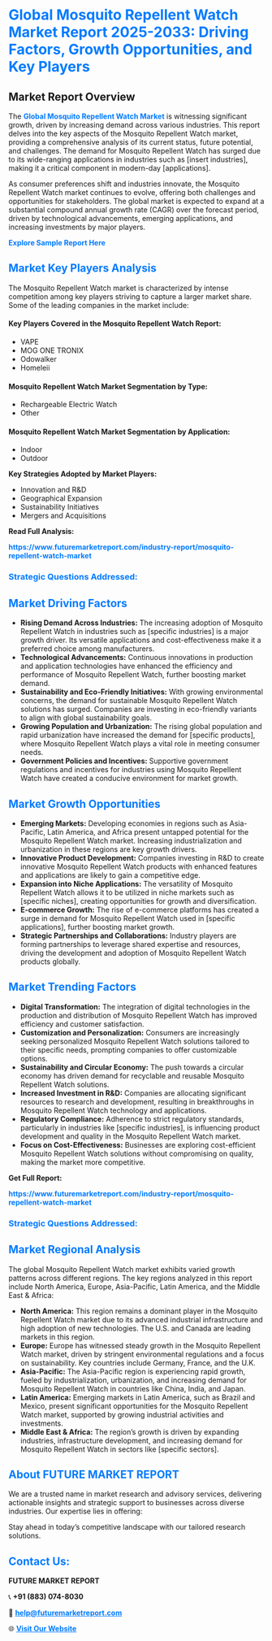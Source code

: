 <h1 style="color: #007BFF;">Global Mosquito Repellent Watch Market Report 2025-2033: Driving Factors, Growth Opportunities, and Key Players</h1>

<section id="overview">
<h2>Market Report Overview</h2>
<p>The <a href="https://www.futuremarketreport.com/industry-report/mosquito-repellent-watch-market" style="color: #007BFF; text-decoration: none;"><strong>Global Mosquito Repellent Watch Market</strong></a> is witnessing significant growth, driven by increasing demand across various industries. This report delves into the key aspects of the Mosquito Repellent Watch market, providing a comprehensive analysis of its current status, future potential, and challenges. The demand for Mosquito Repellent Watch has surged due to its wide-ranging applications in industries such as [insert industries], making it a critical component in modern-day [applications].</p>
<p>As consumer preferences shift and industries innovate, the Mosquito Repellent Watch market continues to evolve, offering both challenges and opportunities for stakeholders. The global market is expected to expand at a substantial compound annual growth rate (CAGR) over the forecast period, driven by technological advancements, emerging applications, and increasing investments by major players.</p>
</section>

<section id="overview">
<p><a href="https://www.futuremarketreport.com/request-sample/reportId=107048" style="color: #007BFF; text-decoration: none;"><strong>Explore Sample Report Here</strong></a></p>
</section>

<section id="key-players">
<h2 style="color: #007BFF;">Market Key Players Analysis</h2>
<p>The Mosquito Repellent Watch market is characterized by intense competition among key players striving to capture a larger market share. Some of the leading companies in the market include:</p>
<h4>Key Players Covered in the Mosquito Repellent Watch Report:</h4>
<ul><li>VAPE</li><li>MOG ONE TRONIX</li><li>Odowalker</li><li>Homeleii</li></ul>
<h4>Mosquito Repellent Watch Market Segmentation by Type:</h4>
<ul><li>Rechargeable Electric Watch</li><li>Other</li></ul>

<h4>Mosquito Repellent Watch Market Segmentation by Application:</h4>
<ul><li>Indoor</li><li>Outdoor</li></ul>
<p><strong>Key Strategies Adopted by Market Players:</strong></p>
<ul>
<li>Innovation and R&D</li>
<li>Geographical Expansion</li>
<li>Sustainability Initiatives</li>
<li>Mergers and Acquisitions</li>
</ul>
</section>

<section>
<p><strong>Read Full Analysis: </strong></p><a href="https://www.futuremarketreport.com/industry-report/mosquito-repellent-watch-market" style="color: #007BFF; text-decoration: none;"><strong>https://www.futuremarketreport.com/industry-report/mosquito-repellent-watch-market</strong></a>
<h3 style="color: #007BFF;">Strategic Questions Addressed:</h3>
</section>

<section id="driving-factors">
<h2 style="color: #007BFF;">Market Driving Factors</h2>
<ul>
<li><strong>Rising Demand Across Industries:</strong> The increasing adoption of Mosquito Repellent Watch in industries such as [specific industries] is a major growth driver. Its versatile applications and cost-effectiveness make it a preferred choice among manufacturers.</li>
<li><strong>Technological Advancements:</strong> Continuous innovations in production and application technologies have enhanced the efficiency and performance of Mosquito Repellent Watch, further boosting market demand.</li>
<li><strong>Sustainability and Eco-Friendly Initiatives:</strong> With growing environmental concerns, the demand for sustainable Mosquito Repellent Watch solutions has surged. Companies are investing in eco-friendly variants to align with global sustainability goals.</li>
<li><strong>Growing Population and Urbanization:</strong> The rising global population and rapid urbanization have increased the demand for [specific products], where Mosquito Repellent Watch plays a vital role in meeting consumer needs.</li>
<li><strong>Government Policies and Incentives:</strong> Supportive government regulations and incentives for industries using Mosquito Repellent Watch have created a conducive environment for market growth.</li>
</ul>
</section>

<section id="growth-opportunities">
<h2 style="color: #007BFF;">Market Growth Opportunities</h2>
<ul>
<li><strong>Emerging Markets:</strong> Developing economies in regions such as Asia-Pacific, Latin America, and Africa present untapped potential for the Mosquito Repellent Watch market. Increasing industrialization and urbanization in these regions are key growth drivers.</li>
<li><strong>Innovative Product Development:</strong> Companies investing in R&D to create innovative Mosquito Repellent Watch products with enhanced features and applications are likely to gain a competitive edge.</li>
<li><strong>Expansion into Niche Applications:</strong> The versatility of Mosquito Repellent Watch allows it to be utilized in niche markets such as [specific niches], creating opportunities for growth and diversification.</li>
<li><strong>E-commerce Growth:</strong> The rise of e-commerce platforms has created a surge in demand for Mosquito Repellent Watch used in [specific applications], further boosting market growth.</li>
<li><strong>Strategic Partnerships and Collaborations:</strong> Industry players are forming partnerships to leverage shared expertise and resources, driving the development and adoption of Mosquito Repellent Watch products globally.</li>
</ul>
</section>

<section id="trending-factors">
<h2 style="color: #007BFF;">Market Trending Factors</h2>
<ul>
<li><strong>Digital Transformation:</strong> The integration of digital technologies in the production and distribution of Mosquito Repellent Watch has improved efficiency and customer satisfaction.</li>
<li><strong>Customization and Personalization:</strong> Consumers are increasingly seeking personalized Mosquito Repellent Watch solutions tailored to their specific needs, prompting companies to offer customizable options.</li>
<li><strong>Sustainability and Circular Economy:</strong> The push towards a circular economy has driven demand for recyclable and reusable Mosquito Repellent Watch solutions.</li>
<li><strong>Increased Investment in R&D:</strong> Companies are allocating significant resources to research and development, resulting in breakthroughs in Mosquito Repellent Watch technology and applications.</li>
<li><strong>Regulatory Compliance:</strong> Adherence to strict regulatory standards, particularly in industries like [specific industries], is influencing product development and quality in the Mosquito Repellent Watch market.</li>
<li><strong>Focus on Cost-Effectiveness:</strong> Businesses are exploring cost-efficient Mosquito Repellent Watch solutions without compromising on quality, making the market more competitive.</li>
</ul>
</section>

<section>
<p><strong>Get Full Report: </strong></p><a href="https://www.futuremarketreport.com/industry-report/mosquito-repellent-watch-market" style="color: #007BFF; text-decoration: none;"><strong>https://www.futuremarketreport.com/industry-report/mosquito-repellent-watch-market</strong></a>
<h3 style="color: #007BFF;">Strategic Questions Addressed:</h3>
</section>


<section id="regional-analysis">
<h2 style="color: #007BFF;">Market Regional Analysis</h2>
<p>The global Mosquito Repellent Watch market exhibits varied growth patterns across different regions. The key regions analyzed in this report include North America, Europe, Asia-Pacific, Latin America, and the Middle East & Africa:</p>
<ul>
<li><strong>North America:</strong> This region remains a dominant player in the Mosquito Repellent Watch market due to its advanced industrial infrastructure and high adoption of new technologies. The U.S. and Canada are leading markets in this region.</li>
<li><strong>Europe:</strong> Europe has witnessed steady growth in the Mosquito Repellent Watch market, driven by stringent environmental regulations and a focus on sustainability. Key countries include Germany, France, and the U.K.</li>
<li><strong>Asia-Pacific:</strong> The Asia-Pacific region is experiencing rapid growth, fueled by industrialization, urbanization, and increasing demand for Mosquito Repellent Watch in countries like China, India, and Japan.</li>
<li><strong>Latin America:</strong> Emerging markets in Latin America, such as Brazil and Mexico, present significant opportunities for the Mosquito Repellent Watch market, supported by growing industrial activities and investments.</li>
<li><strong>Middle East & Africa:</strong> The region’s growth is driven by expanding industries, infrastructure development, and increasing demand for Mosquito Repellent Watch in sectors like [specific sectors].</li>
</ul>
</section>

<footer>
<h2 style="color: #007BFF;">About FUTURE MARKET REPORT</h2>
<p>We are a trusted name in market research and advisory services, delivering actionable insights and strategic support to businesses across diverse industries. Our expertise lies in offering:</p>

<p>Stay ahead in today’s competitive landscape with our tailored research solutions.</p>

<h2 style="color: #007BFF;">Contact Us:</h2>
<p><strong>FUTURE MARKET REPORT</strong></p>
<p>📞 <strong>+91 (883) 074-8030</strong></p>
<p>📧 <strong><a href="mailto:help@futuremarketreport.com" style="color: #007BFF;">help@futuremarketreport.com</a></strong></p>
<p>🌐 <strong><a href="https://www.futuremarketreport.com/" style="color: #007BFF;">Visit Our Website</a></strong></p>
</footer>